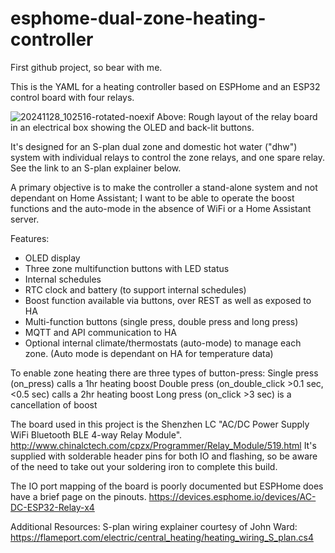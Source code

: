 # esphome-dual-zone-heating-controller

First github project, so bear with me.

This is the YAML for a heating controller based on ESPHome and an ESP32 control board with four relays. 

![20241128_102516-rotated-noexif](https://github.com/user-attachments/assets/7201aabb-6e90-4321-95c5-0a7c633bf3b6)
Above: Rough layout of the relay board in an electrical box showing the OLED and back-lit buttons.

It's designed for an S-plan dual zone and domestic hot water ("dhw") system with individual relays to control the zone relays, and one spare relay.
See the link to an S-plan explainer below.

A primary objective is to make the controller a stand-alone system and not dependant on Home Assistant; I want to be able to operate the boost functions and the auto-mode in the absence of WiFi or a Home Assistant server.

Features:
 - OLED display
 - Three zone multifunction buttons with LED status
 - Internal schedules
 - RTC clock and battery (to support internal schedules)
 - Boost function available via buttons, over REST as well as exposed to HA
 - Multi-function buttons (single press, double press and long press)
 - MQTT and API communication to HA
 - Optional internal climate/thermostats (auto-mode) to manage each zone. (Auto mode is dependant on HA for temperature data)

To enable zone heating there are three types of button-press:
   Single press (on_press) calls a 1hr heating boost
   Double press (on_double_click >0.1 sec, <0.5 sec) calls a 2hr heating boost
   Long press (on_click >3 sec) is a cancellation of boost

The board used in this project is the Shenzhen LC "AC/DC Power Supply WiFi Bluetooth BLE 4-way Relay Module". 
http://www.chinalctech.com/cpzx/Programmer/Relay_Module/519.html
It's supplied with solderable header pins for both IO and flashing, so be aware of the need to take out your soldering iron to complete this build. 

The IO port mapping of the board is poorly documented but ESPHome does have a brief page on the pinouts.
https://devices.esphome.io/devices/AC-DC-ESP32-Relay-x4


Additional Resources:
S-plan wiring explainer courtesy of John Ward: https://flameport.com/electric/central_heating/heating_wiring_S_plan.cs4
